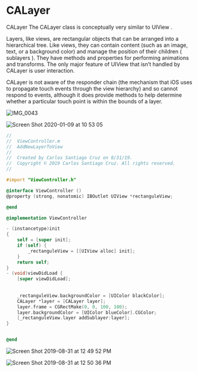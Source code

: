 # CALayer

CALayer The CALayer class is conceptually very similar to UIView . 

Layers, like views, are rectangular objects that can be arranged into a hierarchical tree. Like views, they can contain content (such as an image, text, or a background color) and manage the position of their children ( sublayers ). They have methods and properties for performing animations and transforms. The only major feature of UIView that isn’t handled by CALayer is user interaction.

CALayer is not aware of the responder chain (the mechanism that iOS uses to propagate touch events through the view hierarchy) and so cannot respond to events, although it does provide methods to help determine whether a particular touch point is within the bounds of a layer.

![IMG_0043](https://user-images.githubusercontent.com/24994818/72082226-71f43f80-32c5-11ea-98eb-04831a3762ab.PNG)

![Screen Shot 2020-01-09 at 10 53 05](https://user-images.githubusercontent.com/24994818/72087533-390c9880-32ce-11ea-9a5d-58b79d86e42a.png)

``` objective-c
//
//  ViewController.m
//  AddNewLayerToView
//
//  Created by Carlos Santiago Cruz on 8/31/19.
//  Copyright © 2019 Carlos Santiago Cruz. All rights reserved.
//

#import "ViewController.h"

@interface ViewController ()
@property (strong, nonatomic) IBOutlet UIView *rectanguleView;

@end

@implementation ViewController

- (instancetype)init
{
    self = [super init];
    if (self) {
        _rectanguleView = [[UIView alloc] init];
    }
    return self;
}
- (void)viewDidLoad {
    [super viewDidLoad];
    
    
    _rectanguleView.backgroundColor = [UIColor blackColor];
    CALayer *layer = [CALayer layer];
    layer.frame = CGRectMake(0, 0, 100, 100);
    layer.backgroundColor = [UIColor blueColor].CGColor;
    [_rectanguleView.layer addSublayer:layer];
}


@end
```

![Screen Shot 2019-08-31 at 12 49 52 PM](https://user-images.githubusercontent.com/24994818/64067421-d869a280-cbed-11e9-8767-87c802818fb8.png)

![Screen Shot 2019-08-31 at 12 50 36 PM](https://user-images.githubusercontent.com/24994818/64067429-f8996180-cbed-11e9-9338-d8f320ecf106.png)

